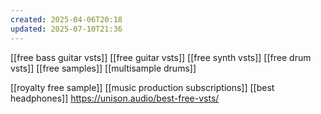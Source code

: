 ```yaml
---
created: 2025-04-06T20:18
updated: 2025-07-10T21:36
---
```

[[free bass guitar vsts]] 
[[free guitar vsts]]
[[free synth vsts]]
[[free drum vsts]]
[[free samples]]
[[multisample drums]]

[[royalty free sample]]
[[music production subscriptions]]
[[best headphones]]
https://unison.audio/best-free-vsts/
